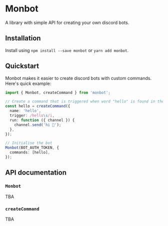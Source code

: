 # Monbot

A library with simple API for creating your own discord bots.

## Installation

Install using `npm install --save monbot` or `yarn add monbot`.

## Quickstart

Monbot makes it easier to create discord bots with custom commands. Here's quick example:

```ts
import { Monbot, createCommand } from 'monbot';

// Create a command that is triggered when word "hello" is found in the message, e.g. "Hello friend!"
const hello = createCommand({
  name: 'hello',
  trigger: /hello\s/i,
  run: function ({ channel }) {
    channel.send('hi 👋');
  },
});

// Initialise the bot
Monbot(BOT_AUTH_TOKEN, {
  commands: [hello],
});
```

## API documentation

### `Monbot`

TBA

### `createCommand`

TBA
